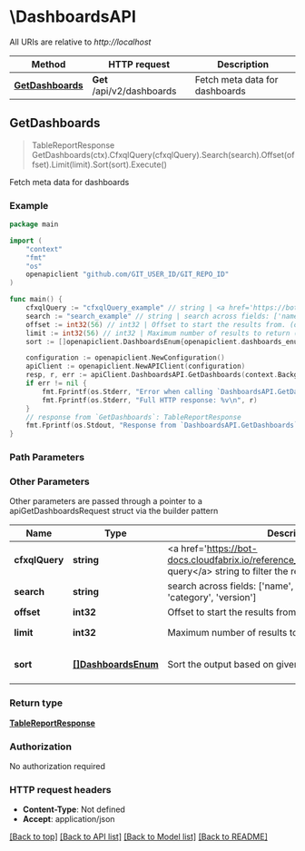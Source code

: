 # \DashboardsAPI

All URIs are relative to *http://localhost*

Method | HTTP request | Description
------------- | ------------- | -------------
[**GetDashboards**](DashboardsAPI.md#GetDashboards) | **Get** /api/v2/dashboards | Fetch meta data for dashboards



## GetDashboards

> TableReportResponse GetDashboards(ctx).CfxqlQuery(cfxqlQuery).Search(search).Offset(offset).Limit(limit).Sort(sort).Execute()

Fetch meta data for dashboards



### Example

```go
package main

import (
    "context"
    "fmt"
    "os"
    openapiclient "github.com/GIT_USER_ID/GIT_REPO_ID"
)

func main() {
    cfxqlQuery := "cfxqlQuery_example" // string | <a href='https://bot-docs.cloudfabrix.io/reference_guides/cfxql/'>cfxql query</a> string to filter the results (optional)
    search := "search_example" // string | search across fields: ['name', 'description', 'usecase', 'category', 'version'] (optional)
    offset := int32(56) // int32 | Offset to start the results from. (optional) (default to 0)
    limit := int32(56) // int32 | Maximum number of results to return (optional) (default to 100)
    sort := []openapiclient.DashboardsEnum{openapiclient.dashboards_enum("category")} // []DashboardsEnum | Sort the output based on given fields (optional) (default to ["-timestamp"])

    configuration := openapiclient.NewConfiguration()
    apiClient := openapiclient.NewAPIClient(configuration)
    resp, r, err := apiClient.DashboardsAPI.GetDashboards(context.Background()).CfxqlQuery(cfxqlQuery).Search(search).Offset(offset).Limit(limit).Sort(sort).Execute()
    if err != nil {
        fmt.Fprintf(os.Stderr, "Error when calling `DashboardsAPI.GetDashboards``: %v\n", err)
        fmt.Fprintf(os.Stderr, "Full HTTP response: %v\n", r)
    }
    // response from `GetDashboards`: TableReportResponse
    fmt.Fprintf(os.Stdout, "Response from `DashboardsAPI.GetDashboards`: %v\n", resp)
}
```

### Path Parameters



### Other Parameters

Other parameters are passed through a pointer to a apiGetDashboardsRequest struct via the builder pattern


Name | Type | Description  | Notes
------------- | ------------- | ------------- | -------------
 **cfxqlQuery** | **string** | &lt;a href&#x3D;&#39;https://bot-docs.cloudfabrix.io/reference_guides/cfxql/&#39;&gt;cfxql query&lt;/a&gt; string to filter the results | 
 **search** | **string** | search across fields: [&#39;name&#39;, &#39;description&#39;, &#39;usecase&#39;, &#39;category&#39;, &#39;version&#39;] | 
 **offset** | **int32** | Offset to start the results from. | [default to 0]
 **limit** | **int32** | Maximum number of results to return | [default to 100]
 **sort** | [**[]DashboardsEnum**](DashboardsEnum.md) | Sort the output based on given fields | [default to [&quot;-timestamp&quot;]]

### Return type

[**TableReportResponse**](TableReportResponse.md)

### Authorization

No authorization required

### HTTP request headers

- **Content-Type**: Not defined
- **Accept**: application/json

[[Back to top]](#) [[Back to API list]](../README.md#documentation-for-api-endpoints)
[[Back to Model list]](../README.md#documentation-for-models)
[[Back to README]](../README.md)

